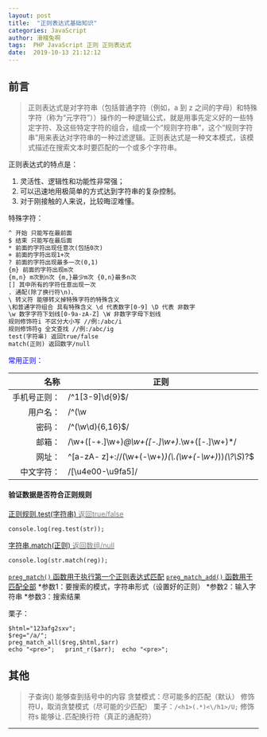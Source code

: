 ```yaml
---
layout: post
title:  "正则表达式基础知识"
categories: JavaScript
author: 滑稽兔啊
tags:  PHP JavaScript 正则 正则表达式
date:  2019-10-13 21:12:12
---
```


## 前言

> 正则表达式是对字符串（包括普通字符（例如，a 到 z 之间的字母）和特殊字符（称为“元字符”））操作的一种逻辑公式，就是用事先定义好的一些特定字符、及这些特定字符的组合，组成一个“规则字符串”，这个“规则字符串”用来表达对字符串的一种过滤逻辑。正则表达式是一种文本模式，该模式描述在搜索文本时要匹配的一个或多个字符串。









正则表达式的特点是：
1. 灵活性、逻辑性和功能性非常强；
2. 可以迅速地用极简单的方式达到字符串的复杂控制。
3. 对于刚接触的人来说，比较晦涩难懂。

特殊字符：

```html
^ 开始 只能写在最前面
$ 结束 只能写在最后面
* 前面的字符出现任意次(包括0次)
+ 前面的字符出现1+次
? 前面的字符出现最多一次(0,1)
{m} 前面的字符出现m次
{m,n} m次到n次 {m,}最少m次 {0,n}最多n次
[] 其中所有的字符任意出现一次
. 通配(除了换行符\n)、
\ 转义符 能够转义掉特殊字符的特殊含义
\和普通字符组合 具有特殊含义 \d 代表数字[0-9] \D 代表 非数字
\w 数字字符下划线[0-9a-zA-Z] \W 非数字字母下划线
规则修饰符i 不区分大小写 //例:/abc/i
规则修饰符g 全文查找 //例:/abc/ig
test(字符串) 返回true/false
match(正则) 返回数字/null
```
<span style="color:blue;">常用正则：</span><br>

|名称|正则|
|--:|--|
|手机号正则：|/^1[3-9]\d{9}$/|
|用户名：|/^(\w|\d){3,16}$/|
|密码：|/^(\w\d){6,16}$/|
|邮箱：|/\w+([-+.]\w+)*@\w+([-.]\w+)*\.\w+([-.]\w+)*/|
|网址：|^[a-zA- z]+://(\\w+(-\\w+)*)(\\.(\\w+(-\\w+)*))*(\\?\\S*)?$|
|中文字符：|/[\u4e00-\u9fa5]/|

#### 验证数据是否符合正则规则

<u>正则规则.test(字符串)  <span style="color:gray;">返回true/false</span></u>

```html
console.log(reg.test(str));
```
<u>字符串.match(正则)  <span style="color:gray;">返回数组/null</span></u>
```html
console.log(str.match(reg));
```

<u>`preg_match()` 函数用于执行第一个正则表达式匹配</u>
<u>`preg_match_add()` 函数用于匹配全部</u>
*参数1：要搜索的模式，字符串形式（设置好的正则）
*参数2：输入字符串
*参数3：搜索结果

栗子：
```
$html="123afg2sxv";
$reg="/a/";
preg_match_all($reg,$html,$arr)
echo "<pre>";	print_r($arr);	echo "<pre>";
```



## 其他

>子查询()  能够查到括号中的内容
>贪婪模式：尽可能多的匹配（默认）
>修饰符U，取消贪婪模式（尽可能的少匹配）
>栗子：`/<h1>(.*)<\/h1>/U;`
>修饰符s  能够让`.`匹配换行符（真正的通配符）

------